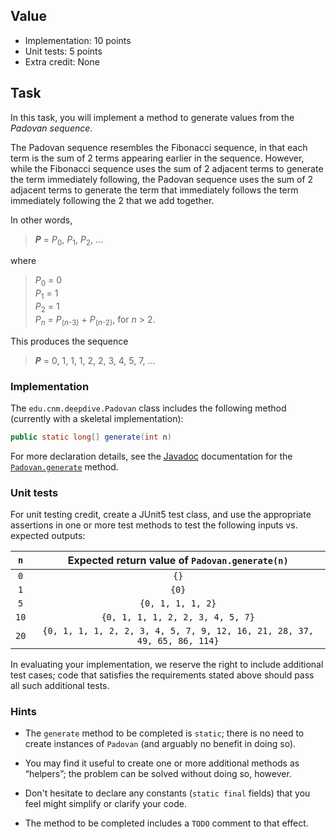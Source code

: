 ## Value

* Implementation: 10 points
* Unit tests: 5 points
* Extra credit: None

## Task

In this task, you will implement a method to generate values from the _Padovan sequence_.

The Padovan sequence resembles the Fibonacci sequence, in that each term is the sum of 2 terms appearing earlier in the sequence. However, while the Fibonacci sequence uses the sum of 2 adjacent terms to generate the term immediately following, the Padovan sequence uses the sum of 2 adjacent terms to generate the term that immediately follows the term immediately following the 2 that we add together.

In other words,

> ***P*** = _P_<sub>0</sub>, _P_<sub>1</sub>, _P_<sub>2</sub>, &hellip;

where

> _P_<sub>0</sub> = 0  
> _P_<sub>1</sub> = 1  
> _P_<sub>2</sub> = 1  
> _P_<sub>_n_</sub> = _P_<sub>(_n_-3)</sub> + _P_<sub>(_n_-2)</sub>, for _n_ > 2.

This produces the sequence

> ***P*** = 0, 1, 1, 1, 2, 2, 3, 4, 5, 7, &hellip;

### Implementation

The `edu.cnm.deepdive.Padovan` class includes the following method (currently with a skeletal implementation):

```java
public static long[] generate(int n)
```

For more declaration details, see the [Javadoc](docs/api/) documentation for the [`Padovan.generate`](docs/api/edu/cnm/deepdive/Padovan.html#generate(int)) method.

### Unit tests

For unit testing credit, create a JUnit5 test class, and use the appropriate assertions in one or more test methods to test the following inputs vs. expected outputs: 


| `n` | Expected return value of `Padovan.generate(n)` |
|:---:|:----------------------------------------------:|
| `0` | `{}` |
| `1` | `{0}` |
| `5` | `{0, 1, 1, 1, 2}` |
| `10` | `{0, 1, 1, 1, 2, 2, 3, 4, 5, 7}` |
| `20` | `{0, 1, 1, 1, 2, 2, 3, 4, 5, 7, 9, 12, 16, 21, 28, 37, 49, 65, 86, 114}` | 

In evaluating your implementation, we reserve the right to include additional test cases; code that satisfies the requirements stated above should pass all such additional tests.

### Hints

* The `generate` method to be completed is `static`; there is no need to create instances of `Padovan` (and arguably no benefit in doing so). 

* You may find it useful to create one or more additional methods as “helpers”; the problem can be solved without doing so, however.

* Don't hesitate to declare any constants (`static final` fields) that you feel might simplify or clarify your code.

* The method to be completed includes a `TODO` comment to that effect.
